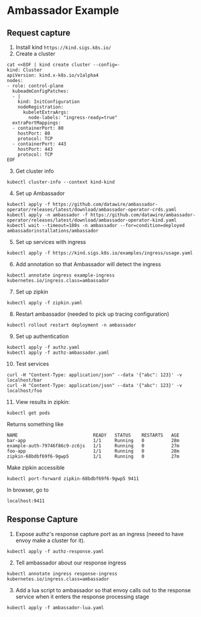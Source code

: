 # Ambassador Example

## Request capture
1. Install kind `https://kind.sigs.k8s.io/`
2. Create a cluster
```
cat <<EOF | kind create cluster --config=-
kind: Cluster
apiVersion: kind.x-k8s.io/v1alpha4
nodes:
- role: control-plane
  kubeadmConfigPatches:
  - |
    kind: InitConfiguration
    nodeRegistration:
      kubeletExtraArgs:
        node-labels: "ingress-ready=true"
  extraPortMappings:
  - containerPort: 80
    hostPort: 80
    protocol: TCP
  - containerPort: 443
    hostPort: 443
    protocol: TCP
EOF
```
3. Get cluster info
```
kubectl cluster-info --context kind-kind
```
4. Set up Ambassador
```
kubectl apply -f https://github.com/datawire/ambassador-operator/releases/latest/download/ambassador-operator-crds.yaml
kubectl apply -n ambassador -f https://github.com/datawire/ambassador-operator/releases/latest/download/ambassador-operator-kind.yaml
kubectl wait --timeout=180s -n ambassador --for=condition=deployed ambassadorinstallations/ambassador
```
5. Set up services with ingress
```
kubectl apply -f https://kind.sigs.k8s.io/examples/ingress/usage.yaml
```
6. Add annotation so that Ambassador will detect the ingress
```
kubectl annotate ingress example-ingress kubernetes.io/ingress.class=ambassador
```
7. Set up zipkin
```
kubectl apply -f zipkin.yaml
```
8. Restart ambassador (needed to pick up tracing configuration)
```
kubectl rollout restart deployment -n ambassador
```
9. Set up authentication
```
kubectl apply -f authz.yaml
kubectl apply -f authz-ambassador.yaml
```
10. Test services
```
curl -H "Content-Type: application/json" --data '{"abc": 123}' -v localhost/bar
curl -H "Content-Type: application/json" --data '{"abc": 123}' -v localhost/foo
```
11. View results in zipkin:
```
kubectl get pods
```
Returns something like
```
NAME                            READY   STATUS    RESTARTS   AGE
bar-app                         1/1     Running   0          28m
example-auth-79746f86c9-zc6js   1/1     Running   0          27m
foo-app                         1/1     Running   0          28m
zipkin-68bdbf69f6-9gwp5         1/1     Running   0          27m
```
Make zipkin accessible
```
kubectl port-forward zipkin-68bdbf69f6-9gwp5 9411
```
In browser, go to
```
localhost:9411
```

## Response Capture
1. Expose authz's response capture port as an ingress (neeed to have envoy make a cluster for it).
```
kubectl apply -f authz-response.yaml
```
2. Tell ambassador about our response ingress
```
kubectl annotate ingress response-ingress kubernetes.io/ingress.class=ambassador
```
3. Add a lua script to ambassador so that envoy calls out to the response service when it enters the response processing stage
```
kubectl apply -f ambassador-lua.yaml
```
